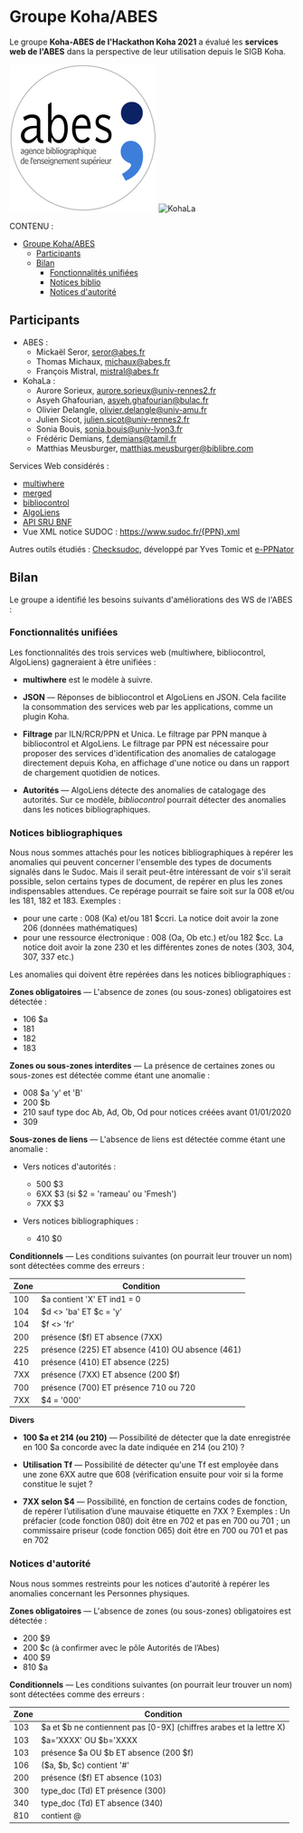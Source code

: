 # Groupe Koha/ABES

Le groupe **Koha-ABES de l'Hackathon Koha 2021** a évalué les **services web de
l'ABES** dans la perspective de leur utilisation depuis le SIGB Koha. 

![Abes](img/logo-abes.svg)
![KohaLa](img/logo-kohala.png)

CONTENU :

- [Groupe Koha/ABES](#groupe-kohaabes)
  - [Participants](#participants)
  - [Bilan](#bilan)
    - [Fonctionnalités unifiées](#fonctionnalités-unifiées)
    - [Notices biblio](#notices-biblio)
    - [Notices d'autorité](#notices-dautorité)
  
## Participants

- ABES :
  - Mickaël Seror, seror@abes.fr
  - Thomas Michaux, michaux@abes.fr
  - François Mistral, mistral@abes.fr
- KohaLa :
  - Aurore Sorieux, aurore.sorieux@univ-rennes2.fr
  - Asyeh Ghafourian, asyeh.ghafourian@bulac.fr
  - Olivier Delangle, olivier.delangle@univ-amu.fr
  - Julien Sicot, julien.sicot@univ-rennes2.fr
  - Sonia Bouis, sonia.bouis@univ-lyon3.fr
  - Frédéric Demians, f.demians@tamil.fr
  - Matthias Meusburger, matthias.meusburger@biblibre.com

Services Web considérés :

- [multiwhere](http://documentation.abes.fr/sudoc/manuels/administration/aidewebservices/index.html#multiwhere)
- [merged](http://documentation.abes.fr/sudoc/manuels/administration/aidewebservices/index.html#merged)
- [bibliocontrol](http://documentation.abes.fr/sudoc/manuels/administration/aidewebservices/index.html#BiblioControl)
- [AlgoLiens](http://documentation.abes.fr/sudoc/manuels/controle_bibliographique/algoliens/index.html)
- [API SRU BNF](https://api.bnf.fr/fr/api-sru-catalogue-general)
- Vue XML notice SUDOC : https://www.sudoc.fr/{PPN}.xml

Autres outils étudiés : [Checksudoc](http://domybiblio.net/check_sudoc/), développé
par Yves Tomic et [e-PPNator](http://akareup.alwaysdata.net/controlequalite.html)

## Bilan

Le groupe a identifié les besoins suivants d'améliorations des WS de l'ABES :

### Fonctionnalités unifiées

Les fonctionnalités des trois services web (multiwhere, bibliocontrol,
AlgoLiens) gagneraient à être unifiées :

- **multiwhere** est le modèle à suivre.

- **JSON** — Réponses de bibliocontrol et AlgoLiens en JSON. Cela facilite la 
  consommation des services web par les applications, comme un plugin Koha.

- **Filtrage** par ILN/RCR/PPN et Unica. Le filtrage par PPN manque à bibliocontrol et
  AlgoLiens. Le filtrage par PPN est nécessaire pour proposer des services
  d'identification des anomalies de catalogage directement depuis Koha, en
  affichage d'une notice ou dans un rapport de chargement quotidien de notices.

- **Autorités** — AlgoLiens détecte des anomalies de catalogage des autorités.
  Sur ce modèle, _bibliocontrol_ pourrait détecter des anomalies dans les
  notices bibliographiques.
  
### Notices bibliographiques

Nous nous sommes attachés pour les notices bibliographiques à repérer les anomalies qui peuvent concerner l'ensemble des types de documents signalés dans le Sudoc. Mais il serait peut-être intéressant de voir s'il serait possible, selon certains types de document, de repérer en plus les zones indispensables attendues. Ce repérage pourrait se faire soit sur la 008 et/ou les 181, 182 et 183. Exemples :

- pour une carte : 008 (Ka) et/ou 181 $ccri. La notice doit avoir la zone 206 (données mathématiques)
- pour une ressource électronique : 008 (Oa, Ob etc.) et/ou 182 $cc. La notice doit avoir la zone 230 et les différentes zones de notes (303, 304, 307, 337 etc.)

Les anomalies qui doivent être repérées dans les notices bibliographiques :

**Zones obligatoires** — L'absence de zones (ou sous-zones) obligatoires est
détectée :

- 106 $a
- 181
- 182
- 183
  
**Zones ou sous-zones interdites** — La présence de certaines zones ou sous-zones est détectée comme étant
une anomalie :

- 008 $a 'y' et 'B'
- 200 $b
- 210 sauf type doc Ab, Ad, Ob, Od pour notices créées avant 01/01/2020
- 309

**Sous-zones de liens** — L'absence de liens est détectée comme étant une anomalie :

- Vers notices d'autorités :
  - 500 $3 
  - 6XX $3 (si $2 = 'rameau' ou 'Fmesh')
  - 7XX $3
  
- Vers notices bibliographiques :
  - 410 $0

**Conditionnels** — Les conditions suivantes (on pourrait leur trouver un nom)
sont détectées comme des erreurs :

| Zone  | Condition                                     |
| ----- | --------------------------------------------- |
| 100   | $a contient 'X' ET ind1 = 0                   | 
| 104   | $d <> 'ba' ET $c = 'y'                        |
| 104   | $f <> 'fr'                                    |                                      
| 200   | présence ($f) ET absence (7XX)                  |
| 225   | présence (225) ET absence (410) OU absence (461)|
| 410   | présence (410) ET absence (225)               |
| 7XX   | présence (7XX) ET absence (200 $f)            |
| 700   | présence (700) ET présence 710 ou 720         |
| 7XX   | $4 = '000'                                    |

**Divers**

- **100 $a et 214 (ou 210)** — Possibilité de détecter que la date enregistrée en 100 $a concorde avec la date indiquée en 214 (ou 210) ?

- **Utilisation Tf** — Possibilité de détecter qu'une Tf est employée dans une zone 6XX autre que 608 (vérification ensuite pour voir si la forme constitue le sujet ?

- **7XX selon $4** — Possibilité, en fonction de certains codes de fonction, de
  repérer l’utilisation d’une mauvaise étiquette en 7XX ? Exemples : Un
  préfacier (code fonction 080) doit être en 702 et pas en 700 ou 701 ; un
  commissaire priseur (code fonction 065) doit être en 700 ou 701 et pas en 702

### Notices d'autorité

Nous nous sommes restreints pour les notices d'autorité à repérer les anomalies concernant les Personnes physiques.

**Zones obligatoires** — L'absence de zones (ou sous-zones) obligatoires est
détectée :

- 200 $9
- 200 $c (à confirmer avec le pôle Autorités de l’Abes)
- 400 $9
- 810 $a

**Conditionnels** — Les conditions suivantes (on pourrait leur trouver un nom)
sont détectées comme des erreurs :

| Zone  | Condition                                     |
| ----- | --------------------------------------------- |
| 103   | $a et $b ne contiennent pas [0-9X] (chiffres arabes et la lettre X) |
| 103   | $a='XXXX' OU $b='XXXX
| 103   | présence $a OU $b ET absence (200 $f)
| 106   | ($a, $b, $c) contient '#'                     |
| 200   | présence ($f) ET absence (103)                |
| 300   | type_doc (Td) ET présence (300)               | 
| 340   | type_doc (Td) ET absence (340)                |
| 810   | contient @                                    |
